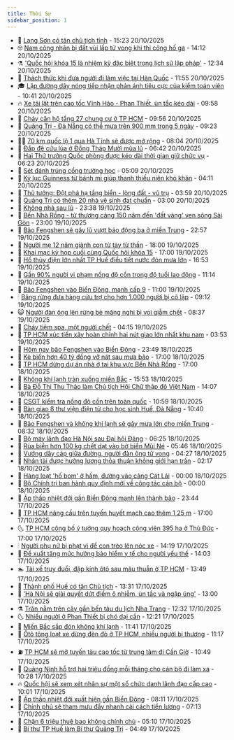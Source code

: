 ```yaml
---
title: Thời Sự
sidebar_position: 1
---
```


<!-- vnexpress-thoi-su:START -->
- 🦒 [Lạng Sơn có tân chủ tịch tỉnh](https://vnexpress.net/lang-son-co-tan-chu-tich-tinh-4953719.html) - 15:23 20/10/2025
- 🤓 [Nam công nhân bị đất vùi lấp tử vong khi thi công hố ga](https://vnexpress.net/nam-cong-nhan-bi-dat-vui-lap-tu-vong-khi-thi-cong-ho-ga-4953705.html) - 14:12 20/10/2025
- ⚗️ [&#39;Quốc hội khóa 15 là nhiệm kỳ đặc biệt trong lịch sử lập pháp&#39;](https://vnexpress.net/quoc-hoi-khoa-15-la-nhiem-ky-dac-biet-trong-lich-su-lap-phap-4953436.html) - 12:34 20/10/2025
- 🌊 [Thách thức khi đưa người đi làm việc tại Hàn Quốc](https://vnexpress.net/thach-thuc-khi-dua-nguoi-di-lam-viec-tai-han-quoc-4953538.html) - 11:55 20/10/2025
- 🎓 [Lập đường dây nóng tiếp nhận phản ánh tiêu cực của kiểm toán viên](https://vnexpress.net/lap-duong-day-nong-tiep-nhan-phan-anh-tieu-cuc-cua-kiem-toan-vien-4953642.html) - 10:41 20/10/2025
- 🔥 [Xe tải lật trên cao tốc Vĩnh Hảo - Phan Thiết, ùn tắc kéo dài](https://vnexpress.net/xe-tai-lat-gay-un-tac-cao-toc-vinh-hao-phan-thiet-4953625.html) - 09:58 20/10/2025
- 🦏 [Cháy căn hộ tầng 27 chung cư ở TP HCM](https://vnexpress.net/chay-can-ho-tang-27-chung-cu-o-tp-hcm-4953645.html) - 09:56 20/10/2025
- 👺 [Quảng Trị - Đà Nẵng có thể mưa trên 900 mm trong 5 ngày](https://vnexpress.net/quang-tri-da-nang-co-the-mua-tren-900-mm-trong-5-ngay-4953582.html) - 09:23 20/10/2025
- 🧑‍🏫 [70 km quốc lộ 1 qua Hà Tĩnh sẽ được mở rộng](https://vnexpress.net/70-km-quoc-lo-1-qua-ha-tinh-se-duoc-mo-rong-4953489.html) - 08:04 20/10/2025
- 🚦 [Đắp đê cứu lúa ở Đồng Tháp Mười mùa lũ](https://vnexpress.net/dap-de-cuu-lua-o-dong-thap-muoi-mua-lu-4953384.html) - 06:42 20/10/2025
- 🎉 [Hai Thứ trưởng Quốc phòng được kéo dài thời gian giữ chức vụ](https://vnexpress.net/hai-thu-truong-quoc-phong-duoc-keo-dai-thoi-gian-giu-chuc-vu-4953498.html) - 06:23 20/10/2025
- 🦒 [Sét đánh trúng cổng trường học](https://vnexpress.net/set-danh-trung-cong-truong-hoc-4953484.html) - 05:09 20/10/2025
- 🤗 [Kỷ lục Guinness từ bánh mì giúp thanh thiếu niên khó khăn](https://vnexpress.net/ky-luc-guinness-tu-banh-mi-giup-thanh-thieu-nien-kho-khan-4952604.html) - 04:11 20/10/2025
- 💼 [Thủ tướng: Đột phá hạ tầng biển - lòng đất - vũ trụ](https://vnexpress.net/thu-tuong-dot-pha-ha-tang-bien-long-dat-vu-tru-4953383.html) - 03:59 20/10/2025
- 🤩 [Quảng Trị có thêm 20 nhà vệ sinh đạt chuẩn](https://vnexpress.net/quang-tri-co-them-20-nha-ve-sinh-dat-chuan-4953330.html) - 03:00 20/10/2025
- 🤡 [Không nhà sau lũ](https://vnexpress.net/khong-nha-sau-lu-4953273.html) - 23:38 19/10/2025
- 💯 [Bến Nhà Rồng - từ thương cảng 150 năm đến &#39;đất vàng&#39; ven sông Sài Gòn](https://vnexpress.net/ben-nha-rong-tu-thuong-cang-150-nam-den-dat-vang-ven-song-sai-gon-4953278.html) - 23:00 19/10/2025
- 👺 [Bão Fengshen sẽ gây lũ vượt báo động ba ở miền Trung](https://vnexpress.net/bao-fengshen-se-gay-lu-vuot-bao-dong-o-mien-trung-4953286.html) - 22:57 19/10/2025
- 🌮 [Người mẹ 12 năm giành con từ tay tử thần](https://vnexpress.net/nguoi-me-12-nam-gianh-con-tu-tay-tu-than-4952736.html) - 18:00 19/10/2025
- 🥸 [Khai mạc kỳ họp cuối cùng Quốc hội khóa 15](https://vnexpress.net/khai-mac-ky-hop-cuoi-cung-quoc-hoi-khoa-15-4953143.html) - 17:00 19/10/2025
- 🐻 [Hồ thủy điện lớn nhất TP Huế điều tiết nước đón mưa lớn](https://vnexpress.net/ho-thuy-dien-lon-nhat-tp-hue-dieu-tiet-nuoc-don-mua-lon-4953261.html) - 16:53 19/10/2025
- 👀 [Gần 90% người vi phạm nồng độ cồn trong độ tuổi lao động](https://vnexpress.net/gan-90-nguoi-vi-pham-nong-do-con-trong-do-tuoi-lao-dong-4953209.html) - 11:14 19/10/2025
- 🤔 [Bão Fengshen vào Biển Đông, mạnh cấp 9](https://vnexpress.net/bao-fengshen-vao-bien-dong-gio-giat-cap-13-4953222.html) - 11:00 19/10/2025
- 🕯 [Băng rừng đưa hàng cứu trợ cho hơn 1.000 người bị cô lập](https://vnexpress.net/bang-rung-dua-hang-cuu-tro-cho-hon-1-000-nguoi-bi-co-lap-4953192.html) - 09:12 19/10/2025
- 😺 [Người đàn ông lên rừng bẻ măng nghi bị voi giẫm chết](https://vnexpress.net/nguoi-dan-ong-len-rung-be-mang-nghi-bi-voi-giam-chet-4953170.html) - 08:37 19/10/2025
- 🦆 [Cháy tiệm spa, một người chết](https://vnexpress.net/chay-tiem-spa-mot-nguoi-chet-4953123.html) - 04:15 19/10/2025
- 🧰 [TP HCM xúc tiến xây hoàn chỉnh hai nút giao lớn nhất khu nam](https://vnexpress.net/tp-hcm-xuc-tien-xay-hoan-chinh-hai-nut-giao-lon-nhat-khu-nam-4953138.html) - 03:53 19/10/2025
- 🦍 [Hôm nay bão Fengshen vào Biển Đông](https://vnexpress.net/hom-nay-bao-fengshen-vao-bien-dong-4953084.html) - 23:49 18/10/2025
- 🧰 [Kè biển hơn 40 tỷ đồng vỡ nát sau mưa bão](https://vnexpress.net/ke-bien-hon-40-ty-dong-vo-nat-sau-mua-bao-4953045.html) - 17:00 18/10/2025
- 💃 [TP HCM dừng dự án nhà ở tại khu vực Bến Nhà Rồng](https://vnexpress.net/tp-hcm-dung-du-an-nha-o-tai-khu-vuc-ben-nha-rong-4953039.html) - 17:00 18/10/2025
- 🧰 [Không khí lạnh tràn xuống miền Bắc](https://vnexpress.net/khong-khi-lanh-tran-xuong-mien-bac-4953048.html) - 15:53 18/10/2025
- 🚀 [Bà Đỗ Thị Thu Thảo làm Chủ tịch Hội Chữ thập đỏ Việt Nam](https://vnexpress.net/ba-do-thi-thu-thao-lam-chu-tich-hoi-chu-thap-do-viet-nam-4953032.html) - 14:07 18/10/2025
- 🎊 [CSGT kiểm tra nồng độ cồn trên toàn quốc](https://vnexpress.net/csgt-kiem-tra-nong-do-con-tren-toan-quoc-4952996.html) - 10:59 18/10/2025
- 🤭 [Bàn giao 8 thư viện điện tử cho học sinh Huế, Đà Nẵng](https://vnexpress.net/ban-giao-8-thu-vien-dien-tu-cho-hoc-sinh-hue-da-nang-4952913.html) - 10:40 18/10/2025
- 🤗 [Bão Fengshen và không khí lạnh sẽ gây mưa lớn cho miền Trung](https://vnexpress.net/bao-fengshen-va-khong-khi-lanh-se-gay-mua-lon-cho-mien-trung-4952946.html) - 08:32 18/10/2025
- 🌈 [Bộ máy lãnh đạo Hà Nội sau Đại hội Đảng](https://vnexpress.net/bo-may-lanh-dao-ha-noi-sau-dai-hoi-dang-4952922.html) - 06:25 18/10/2025
- 🦣 [Rùa biển hơn 100 kg chết dạt vào bờ biển Mũi Né](https://vnexpress.net/rua-bien-hon-100-kg-chet-dat-vao-bo-bien-mui-ne-4952931.html) - 05:46 18/10/2025
- 🎡 [Vướng dây cáp giữa đường, người đàn ông tử vong](https://vnexpress.net/vuong-day-cap-giua-duong-nguoi-dan-ong-tu-vong-4952890.html) - 04:27 18/10/2025
- 🦏 [Nhân tài được hưởng lương thỏa thuận không giới hạn trần](https://vnexpress.net/nhan-tai-duoc-huong-luong-thoa-thuan-khong-gioi-han-tran-4952839.html) - 02:17 18/10/2025
- 🎊 [Hàng loạt &#39;hố bom&#39; ở hầm, đường vào cảng Cát Lái](https://vnexpress.net/hang-loat-ho-bom-o-ham-duong-vao-cang-cat-lai-4952709.html) - 00:00 18/10/2025
- 🫶 [Bộ Chính trị ban hành quy định mới về công tác cán bộ](https://vnexpress.net/bo-chinh-tri-ban-hanh-quy-dinh-moi-ve-cong-tac-can-bo-4952640.html) - 00:00 18/10/2025
- 🤔 [Áp thấp nhiệt đới gần Biển Đông mạnh lên thành bão](https://vnexpress.net/ap-thap-nhiet-doi-gan-bien-dong-manh-len-thanh-bao-4952806.html) - 23:44 17/10/2025
- 🤠 [TP HCM nâng cầu trên tuyến huyết mạch cao thêm 1,25 m](https://vnexpress.net/tp-hcm-nang-cau-tren-tuyen-huyet-mach-cao-them-1-25-m-4952758.html) - 17:00 17/10/2025
- 🌜 [TP HCM công bố ý tưởng quy hoạch công viên 395 ha ở Thủ Đức](https://vnexpress.net/tp-hcm-cong-bo-y-tuong-quy-hoach-cong-vien-395-ha-o-thu-duc-4952696.html) - 17:00 17/10/2025
- 🕯 [Người phụ nữ bị phạt vì để con trèo lên nóc xe](https://vnexpress.net/nguoi-phu-nu-bi-phat-vi-de-con-treo-len-noc-xe-4952775.html) - 14:19 17/10/2025
- 🤔 [Đề xuất tăng mức hưởng bảo hiểm y tế cho người yếu thế](https://vnexpress.net/de-xuat-tang-muc-huong-bao-hiem-y-te-cho-nguoi-yeu-the-4952744.html) - 14:03 17/10/2025
- 🏊 [Tài xế truy đuổi, đập kính ôtô sau mâu thuẫn ở TP HCM](https://vnexpress.net/tai-xe-truy-duoi-dap-kinh-oto-sau-mau-thuan-o-tp-hcm-4952777.html) - 13:49 17/10/2025
- 🌮 [Thành phố Huế có tân Chủ tịch](https://vnexpress.net/thanh-pho-hue-co-tan-chu-tich-4952761.html) - 13:31 17/10/2025
- 🫣 [&#39;Hà Nội sẽ giải quyết dứt điểm ô nhiễm, ùn tắc và ngập úng&#39;](https://vnexpress.net/ha-noi-se-giai-quyet-dut-diem-o-nhiem-un-tac-va-ngap-ung-4952753.html) - 13:00 17/10/2025
- ⚗️ [Trăn nằm trên cây gần bến tàu du lịch Nha Trang](https://vnexpress.net/tran-nam-tren-cay-gan-ben-tau-du-lich-nha-trang-4952762.html) - 12:32 17/10/2025
- 🌜 [Nhiều người ở Phan Thiết bị chó dại cắn](https://vnexpress.net/nhieu-nguoi-o-phan-thiet-bi-cho-dai-can-4952756.html) - 12:21 17/10/2025
- 🌁 [Miền Bắc sắp đón không khí lạnh](https://vnexpress.net/mien-bac-sap-don-khong-khi-lanh-4952751.html) - 11:41 17/10/2025
- 🐲 [Ôtô tông loạt xe dừng đèn đỏ ở TP HCM, nhiều người bị thương](https://vnexpress.net/oto-tong-loat-xe-dung-den-do-o-tp-hcm-nhieu-nguoi-bi-thuong-4952757.html) - 11:17 17/10/2025
- ⛽️ [TP HCM sẽ mở tuyến tàu cao tốc từ trung tâm đi Cần Giờ](https://vnexpress.net/tp-hcm-se-mo-tuyen-tau-cao-toc-tu-trung-tam-di-can-gio-4952742.html) - 10:49 17/10/2025
- 🗽 [Quảng Ninh hỗ trợ hai triệu đồng mỗi tháng cho cán bộ đi làm xa](https://vnexpress.net/quang-ninh-ho-tro-hai-trieu-dong-moi-thang-cho-can-bo-di-lam-xa-4952715.html) - 10:28 17/10/2025
- 🔥 [Quốc hội sẽ xem xét nhân sự một số chức danh lãnh đạo cấp cao](https://vnexpress.net/quoc-hoi-se-xem-xet-nhan-su-mot-so-chuc-danh-lanh-dao-cap-cao-4952672.html) - 10:01 17/10/2025
- 💯 [Áp thấp nhiệt đới xuất hiện gần Biển Đông](https://vnexpress.net/ap-thap-nhiet-doi-xuat-hien-gan-bien-dong-4952642.html) - 08:11 17/10/2025
- 🦆 [Chính phủ sẽ tham mưu đẩy nhanh cải cách tiền lương](https://vnexpress.net/chinh-phu-se-tham-muu-day-nhanh-cai-cach-tien-luong-4952409.html) - 07:13 17/10/2025
- 🫣 [Chặn 6 triệu thuê bao không chính chủ](https://vnexpress.net/chan-6-trieu-thue-bao-khong-chinh-chu-4952549.html) - 05:10 17/10/2025
- 🤡 [Bí thư TP Huế làm Bí thư Quảng Trị](https://vnexpress.net/bi-thu-tp-hue-lam-bi-thu-quang-tri-4952465.html) - 04:49 17/10/2025<!-- vnexpress-thoi-su:END -->
